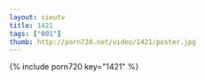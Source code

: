 ```yaml
--- 
layout: sieutv
title: 1421
tags: ["001"]
thumb: http://porn720.net/video/1421/poster.jpg
---
```

{% include porn720 key="1421" %} 
